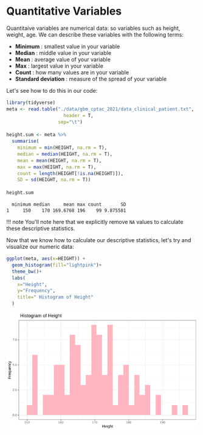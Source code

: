 # Quantitative Variables

Quantitaive variables are numerical data: so variables such as height, weight, age. We can describe these variables with the following terms:


- **Minimum** : smallest value in your variable
- **Median** : middle value in your variable
- **Mean** : average value of your variable
- **Max** : largest value in your variable
- **Count** : how many values are in your variable
- **Standard deviation** : measure of the spread of your variable

Let's see how to do this in our code:

```R
library(tidyverse)
meta <- read.table("./data/gbm_cptac_2021/data_clinical_patient.txt",
                     header = T,
                   sep="\t")

height.sum <- meta %>%
  summarise( 
    minimum = min(HEIGHT, na.rm = T),
    median = median(HEIGHT, na.rm = T),
    mean = mean(HEIGHT, na.rm = T),
    max = max(HEIGHT, na.rm = T),
    count = length(HEIGHT[!is.na(HEIGHT)]),
    SD = sd(HEIGHT, na.rm = T))

height.sum
```

```
  minimum median     mean max count       SD
1     150    170 169.6768 196    99 9.875581
```

!!! note
    You'll note here that we explicitly remove `NA` values to calculate these descriptive statistics.

Now that we know how to calculate our descriptive statistics, let's try and visualize our numeric data:

```R
ggplot(meta, aes(x=HEIGHT)) + 
  geom_histogram(fill="lightpink")+
  theme_bw()+
  labs(
    x="Height",
    y="Frequency",
    title=" Histogram of Height"
  )
```

![](images/histogram.png)
